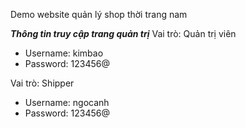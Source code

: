 Demo website quản lý shop thời trang nam

***Thông tin truy cập trang quản trị***
Vai trò: Quản trị viên
+ Username: kimbao
+ Password: 123456@

Vai trò: Shipper
+ Username: ngocanh
+ Password: 123456@
